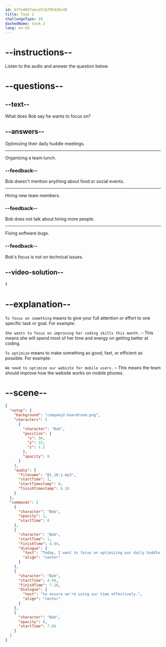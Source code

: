 ```yaml
---
id: 67fe4657aecd7cb795d20c40
title: Task 2
challengeType: 19
dashedName: task-2
lang: en-US
---
```


<!-- (Audio) Bob: Today, I want to focus on optimizing our daily huddle meetings to ensure we're using our time effectively. -->

# --instructions--

Listen to the audio and answer the question below.

# --questions--

## --text--

What does Bob say he wants to focus on?

## --answers--

Optimizing their daily huddle meetings.

---

Organizing a team lunch.

### --feedback--

Bob doesn't mention anything about food or social events.

---

Hiring new team members.

### --feedback--

Bob does not talk about hiring more people.

---

Fixing software bugs.

### --feedback--

Bob's focus is not on technical issues.

## --video-solution--

1

# --explanation--

`To focus on something` means to give your full attention or effort to one specific task or goal. For example:

`She wants to focus on improving her coding skills this month.` – This means she will spend most of her time and energy on getting better at coding.

`To optimize` means to make something as good, fast, or efficient as possible. For example:

`We need to optimize our website for mobile users.` – This means the team should improve how the website works on mobile phones.

# --scene--

```json
{
  "setup": {
    "background": "company2-boardroom.png",
    "characters": [
      {
        "character": "Bob",
        "position": {
          "x": 50,
          "y": 15,
          "z": 1.2
        },
        "opacity": 0
      }
    ],
    "audio": {
      "filename": "B1_18-1.mp3",
      "startTime": 1,
      "startTimestamp": 0,
      "finishTimestamp": 6.16
    }
  },
  "commands": [
    {
      "character": "Bob",
      "opacity": 1,
      "startTime": 0
    },
    {
      "character": "Bob",
      "startTime": 1,
      "finishTime": 4.94,
      "dialogue": {
        "text": "Today, I want to focus on optimizing our daily huddle meetings",
        "align": "center"
      }
    },
    {
      "character": "Bob",
      "startTime": 4.94,
      "finishTime": 7.16,
      "dialogue": {
        "text": "to ensure we're using our time effectively.",
        "align": "center"
      }
    },
    {
      "character": "Bob",
      "opacity": 0,
      "startTime": 7.66
    }
  ]
}
```
